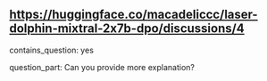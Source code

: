 ## https://huggingface.co/macadeliccc/laser-dolphin-mixtral-2x7b-dpo/discussions/4

contains_question: yes

question_part: Can you provide more explanation?